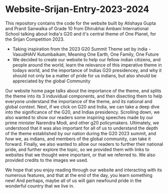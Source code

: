 # Website-Srijan-Entry-2023-2024
This repository contains the code for the website built by Atishaya Gupta and Pranit Sanwalka of Grade 10 from Dhirubhai Ambani International School talking about India's G20 and it's central theme of One Planet, for the Srijan Competition 2023.

- Taking inspiration from the 2023 G20 Summit Theme set by india - VasudHAIV Kutumbaikam, Meaning One Earth, One Family, One Future
- We decided to create our website to help our fellow indian citizens, and people around the world, learn the relevance of this imperative theme in todays world, and the importance of Indias G20 presidencey, and why it should not only be a matter of pride for us indians, but also should be appreciated by the global Community

Our website home page talks about the importance of the theme, and splits the theme into its 3 induvidual components, and then disecting them to help everyone understand the importance of the theme, and its national and global context. Next, if we click on G20 and India, we can take a deep dive into the significance of the G20, and Indias presidency. Scrolling down, we also wanted to show our readers some inspiring speeches made by our prime minister Narendra Modi, and other g20 policymakers. Ultimately, we understood that it was also important for all of us to understand the depth of the theme established by our nation during the G20 2023 summit, and how we, as indians, and members of the global community, can take it forward. Finally, we also wanted to allow our readers to further their national pride, and further explore the topic, so we provided them with links to websites that we thought were important, or that we referred to. We also provided credits to the images we used.

We hope that you enjoy reading through our website and interacting with its numerous features, and that at the end of the day, you learn something new! And perhaps, maybe all of us will gain newfound pride in the wonderful country that we live in.
